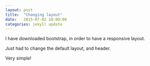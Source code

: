 ```yaml
---
layout: post
title:  "Changing layout"
date:   2015-07-02 10:00:00
categories: jekyll update
---
```


I have downloaded bootstrap, in order to have a responsive layout.

Just had to change the default layout, and header.

Very simple!

